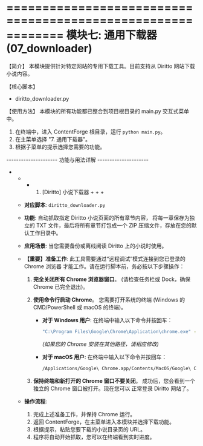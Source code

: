 ============================================================
           模块七: 通用下载器 (07_downloader)
============================================================

【简介】
  本模块提供针对特定网站的专用下载工具。目前支持从 Diritto
  网站下载小说内容。


【核心脚本】
  - diritto_downloader.py


【使用方法】
  本模块的所有功能都已整合到项目根目录的 main.py 交互式菜单中。

  1. 在终端中，进入 ContentForge 根目录，运行 `python main.py`。
  2. 在主菜单选择 "7. 通用下载器"。
  3. 根据子菜单的提示选择您需要的功能。


--------------------- 功能与用法详解 ---------------------

+ + + 1. [Diritto] 小说下载器 + + +

  - **对应脚本**: `diritto_downloader.py`
  - **功能**: 自动抓取指定 Diritto 小说页面的所有章节内容，
    将每一章保存为独立的 TXT 文件，最后将所有章节打包成一个
    ZIP 压缩文件，存放在您的默认工作目录中。
  - **应用场景**: 当您需要备份或离线阅读 Diritto 上的小说时使用。

  - **【重要】准备工作**:
    此工具需要通过“远程调试”模式连接到您已登录的 Chrome 浏览器
    才能工作。请在运行脚本前，务必按以下步骤操作：

    1.  **完全关闭所有 Chrome 浏览器窗口**。
        (请检查任务栏或 Dock，确保 Chrome 已完全退出)。

    2.  **使用命令行启动 Chrome**。
        您需要打开系统的终端 (Windows 的 CMD/PowerShell 或 macOS 的终端)。

        - **对于 Windows 用户**:
          在终端中输入以下命令并按回车：
          ```bash
          "C:\Program Files\Google\Chrome\Application\chrome.exe" --remote-debugging-port=9222
          ```
          *(如果您的 Chrome 安装在其他路径，请相应修改)*

        - **对于 macOS 用户**:
          在终端中输入以下命令并按回车：
          ```bash
          /Applications/Google\ Chrome.app/Contents/MacOS/Google\ Chrome --remote-debugging-port=9222
          ```

    3.  **保持终端和新打开的 Chrome 窗口不要关闭**。
        成功后，您会看到一个独立的 Chrome 窗口被打开。现在您可以
        正常登录 Diritto 网站了。

  - **操作流程**:
    1.  完成上述准备工作，并保持 Chrome 运行。
    2.  返回 ContentForge，在主菜单进入本模块并选择下载功能。
    3.  根据提示，粘贴您要下载的小说目录页的 URL。
    4.  程序将自动开始抓取，您可以在终端看到实时进度。
